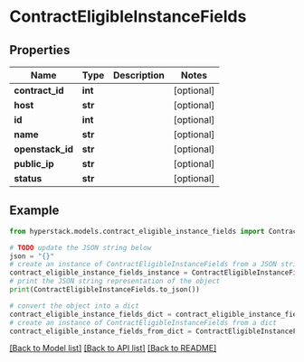 # ContractEligibleInstanceFields


## Properties

Name | Type | Description | Notes
------------ | ------------- | ------------- | -------------
**contract_id** | **int** |  | [optional] 
**host** | **str** |  | [optional] 
**id** | **int** |  | [optional] 
**name** | **str** |  | [optional] 
**openstack_id** | **str** |  | [optional] 
**public_ip** | **str** |  | [optional] 
**status** | **str** |  | [optional] 

## Example

```python
from hyperstack.models.contract_eligible_instance_fields import ContractEligibleInstanceFields

# TODO update the JSON string below
json = "{}"
# create an instance of ContractEligibleInstanceFields from a JSON string
contract_eligible_instance_fields_instance = ContractEligibleInstanceFields.from_json(json)
# print the JSON string representation of the object
print(ContractEligibleInstanceFields.to_json())

# convert the object into a dict
contract_eligible_instance_fields_dict = contract_eligible_instance_fields_instance.to_dict()
# create an instance of ContractEligibleInstanceFields from a dict
contract_eligible_instance_fields_from_dict = ContractEligibleInstanceFields.from_dict(contract_eligible_instance_fields_dict)
```
[[Back to Model list]](../README.md#documentation-for-models) [[Back to API list]](../README.md#documentation-for-api-endpoints) [[Back to README]](../README.md)


